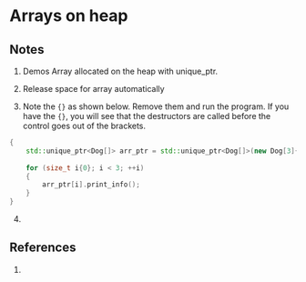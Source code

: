 # Arrays on heap

## Notes
1. Demos Array allocated on the heap with unique_ptr. 

2. Release space for array automatically 

3. Note the `{}` as shown below. Remove them and run the program. If you have the `{}`, you will see that the destructors are called before the control goes out of the brackets.

```cpp
{
    std::unique_ptr<Dog[]> arr_ptr = std::unique_ptr<Dog[]>(new Dog[3]{Dog("Dog7"), Dog("Dog8"), Dog("Dog9")});
 
    for (size_t i{0}; i < 3; ++i)
    {
        arr_ptr[i].print_info();
    }
}
```

4. 

## References
1. 

